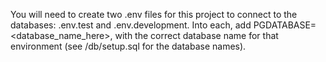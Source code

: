 You will need to create two .env files for this project to connect to the databases:
.env.test
and
.env.development.
Into each, add PGDATABASE=<database_name_here>, with the correct database name for that environment (see /db/setup.sql for the database names).
